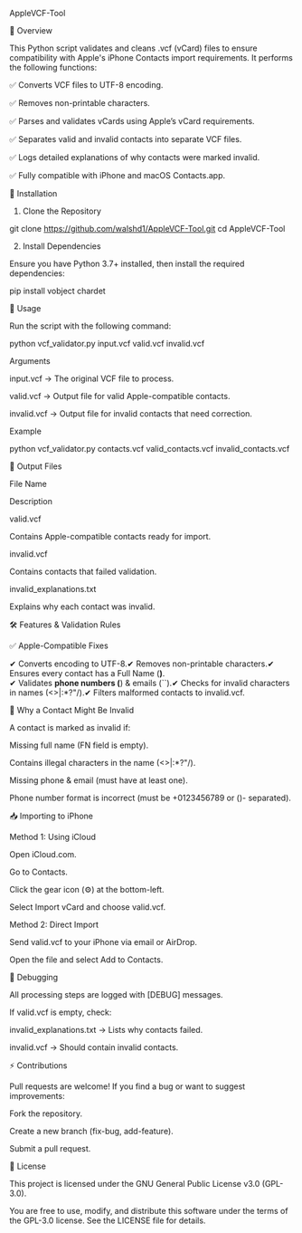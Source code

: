 AppleVCF-Tool

📌 Overview

This Python script validates and cleans .vcf (vCard) files to ensure compatibility with Apple's iPhone Contacts import requirements. It performs the following functions:

✅ Converts VCF files to UTF-8 encoding.

✅ Removes non-printable characters.

✅ Parses and validates vCards using Apple’s vCard requirements.

✅ Separates valid and invalid contacts into separate VCF files.

✅ Logs detailed explanations of why contacts were marked invalid.

✅ Fully compatible with iPhone and macOS Contacts.app.

🔧 Installation

1. Clone the Repository

git clone https://github.com/walshd1/AppleVCF-Tool.git
cd AppleVCF-Tool

2. Install Dependencies

Ensure you have Python 3.7+ installed, then install the required dependencies:

pip install vobject chardet

🚀 Usage

Run the script with the following command:

python vcf_validator.py input.vcf valid.vcf invalid.vcf

Arguments

input.vcf → The original VCF file to process.

valid.vcf → Output file for valid Apple-compatible contacts.

invalid.vcf → Output file for invalid contacts that need correction.

Example

python vcf_validator.py contacts.vcf valid_contacts.vcf invalid_contacts.vcf

📂 Output Files

File Name

Description

valid.vcf

Contains Apple-compatible contacts ready for import.

invalid.vcf

Contains contacts that failed validation.

invalid_explanations.txt

Explains why each contact was invalid.

🛠 Features & Validation Rules

✅ Apple-Compatible Fixes

✔ Converts encoding to UTF-8.✔ Removes non-printable characters.✔ Ensures every contact has a Full Name (**)**.\
✔ Validates **phone numbers (**) & emails (``).✔ Checks for invalid characters in names (<>|:*?\"\/).✔ Filters malformed contacts to invalid.vcf.

🛑 Why a Contact Might Be Invalid

A contact is marked as invalid if:

Missing full name (FN field is empty).

Contains illegal characters in the name (<>|:*?\"\/).

Missing phone & email (must have at least one).

Phone number format is incorrect (must be +0123456789 or ()- separated).

📥 Importing to iPhone

Method 1: Using iCloud

Open iCloud.com.

Go to Contacts.

Click the gear icon (⚙️) at the bottom-left.

Select Import vCard and choose valid.vcf.

Method 2: Direct Import

Send valid.vcf to your iPhone via email or AirDrop.

Open the file and select Add to Contacts.

🔎 Debugging

All processing steps are logged with [DEBUG] messages.

If valid.vcf is empty, check:

invalid_explanations.txt → Lists why contacts failed.

invalid.vcf → Should contain invalid contacts.

⚡ Contributions

Pull requests are welcome! If you find a bug or want to suggest improvements:

Fork the repository.

Create a new branch (fix-bug, add-feature).

Submit a pull request.

📜 License

This project is licensed under the GNU General Public License v3.0 (GPL-3.0).

You are free to use, modify, and distribute this software under the terms of the GPL-3.0 license. See the LICENSE file for details.
